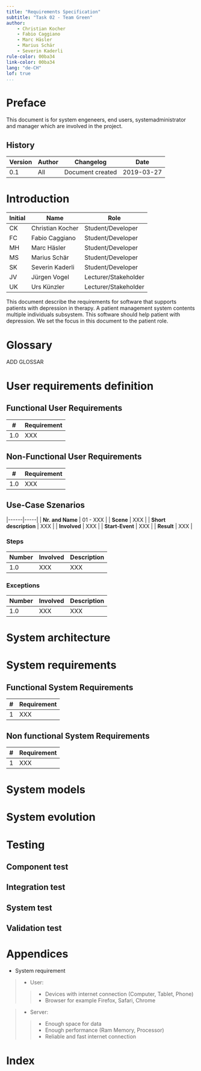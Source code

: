 ```yaml
---
title: "Requirements Specification"
subtitle: "Task 02 - Team Green"
author:
    - Christian Kocher
    - Fabio Caggiano
    - Marc Häsler
    - Marius Schär
    - Severin Kaderli
rule-color: 00ba34
link-color: 00ba34
lang: "de-CH"
lof: true
...
```


# Preface
This document is for system engeneers, end users, systemadministrator and manager which
are involved in the project.

## History
| Version | Author | Changelog        | Date       |
|---------|--------|------------------|------------|
| 0.1     | All    | Document created | 2019-03-27 |

# Introduction
| Initial | Name             | Role                 |
|---------|------------------|----------------------|
| CK      | Christian Kocher | Student/Developer    |
| FC      | Fabio Caggiano   | Student/Developer    |
| MH      | Marc Häsler      | Student/Developer    |
| MS      | Marius Schär     | Student/Developer    |
| SK      | Severin Kaderli  | Student/Developer    |
| JV      | Jürgen Vogel     | Lecturer/Stakeholder |
| UK      | Urs Künzler      | Lecturer/Stakeholder |

This document describe the requirements for software that supports patients with
depression in therapy. 
A patient management system contents multiple individuals subsystem. This software
should help patient with depression. We set the focus in this document to the patient role.


# Glossary

ADD GLOSSAR

# User requirements definition

## Functional User Requirements
| #   | Requirement |
|-----|-------------|
| 1.0 | XXX         |

## Non-Functional User Requirements
| #   | Requirement |
|-----|-------------|
| 1.0 | XXX         |

## Use-Case Szenarios
|------|-----|
|  **Nr. and Name** |  01 - XXX  |
|  **Scene** |  XXX  |
|  **Short description** |  XXX  |
|  **Involved** |  XXX  |
|  **Start-Event** |  XXX  |
|  **Result** |  XXX  |

### Steps
| Number | Involved | Description |
|--------|----------|-------------|
| 1.0    | XXX      | XXX         |

### Exceptions
| Number | Involved | Description |
|--------|----------|-------------|
| 1.0    | XXX      | XXX         |

# System architecture

# System requirements

## Functional System Requirements
| # | Requirement |
|---|-------------|
| 1 | XXX         |

## Non functional System Requirements
| # | Requirement |
|---|-------------|
| 1 | XXX         |

# System models

# System evolution

# Testing

## Component test

## Integration test

## System test

## Validation test

# Appendices
 * System requirement
 >* User:
 >>* Devices with internet connection (Computer, Tablet, Phone)
 >>* Browser for example Firefox, Safari, Chrome
 
 >* Server:
 >>* Enough space for data
 >>* Enough performance (Ram Memory, Processor)
 >>* Reliable and fast internet connection 
# Index
